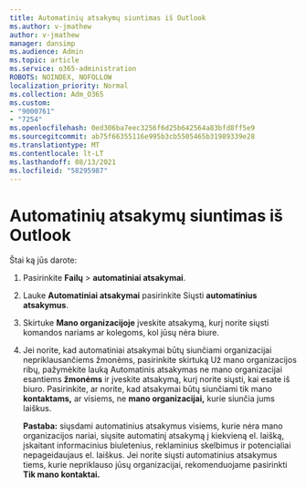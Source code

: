 ```yaml
---
title: Automatinių atsakymų siuntimas iš Outlook
ms.author: v-jmathew
author: v-jmathew
manager: dansimp
ms.audience: Admin
ms.topic: article
ms.service: o365-administration
ROBOTS: NOINDEX, NOFOLLOW
localization_priority: Normal
ms.collection: Adm_O365
ms.custom:
- "9000761"
- "7254"
ms.openlocfilehash: 0ed306ba7eec3256f6d25b642564a83bfd8ff5e9
ms.sourcegitcommit: ab75f66355116e995b3cb5505465b31989339e28
ms.translationtype: MT
ms.contentlocale: lt-LT
ms.lasthandoff: 08/13/2021
ms.locfileid: "58295987"
---
```

# <a name="send-automatic-replies-from-outlook"></a>Automatinių atsakymų siuntimas iš Outlook

Štai ką jūs darote:

1. Pasirinkite **Failų**  >  **automatiniai atsakymai**.
2. Lauke **Automatiniai atsakymai** pasirinkite Siųsti **automatinius atsakymus**.
3. Skirtuke **Mano organizacijoje** įveskite atsakymą, kurį norite siųsti komandos nariams ar kolegoms, kol jūsų nėra biure.
4. Jei norite, kad automatiniai atsakymai būtų siunčiami organizacijai nepriklausančiems žmonėms,  pasirinkite skirtuką Už mano organizacijos ribų, pažymėkite lauką Automatinis atsakymas ne mano organizacijai esantiems **žmonėms** ir įveskite atsakymą, kurį norite siųsti, kai esate iš biuro. Pasirinkite, ar norite, kad atsakymai būtų siunčiami tik mano **kontaktams,** ar visiems, ne **mano organizacijai,** kurie siunčia jums laiškus.

    **Pastaba:** siųsdami automatinius atsakymus visiems, kurie nėra mano organizacijos nariai, siųsite automatinį atsakymą į kiekvieną el. laišką, įskaitant informacinius biuletenius, reklaminius skelbimus ir potencialiai nepageidaujaus el. laiškus.  Jei norite siųsti automatinius atsakymus tiems, kurie nepriklauso jūsų organizacijai, rekomenduojame pasirinkti **Tik mano kontaktai.**
